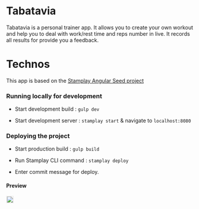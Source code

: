 # Tabatavia
Tabatavia is a personal trainer app. It allows you to create your own workout and help you to deal with work/rest time and reps number in live. It records all results for provide you a feedback.    

# Technos

This app is based on the [Stamplay Angular Seed project](https://github.com/Stamplay/stamplay-angular-seed)

### Running locally for development

- Start development build : `gulp dev`

- Start development server : `stamplay start` & navigate to `localhost:8080`

### Deploying the project

- Start production build : `gulp build`

- Run Stamplay CLI command : `stamplay deploy`

- Enter commit message for deploy.

#### Preview
<img src="https://cloud.githubusercontent.com/assets/7504299/12131415/3dddfb72-b3c7-11e5-97a0-f32766b8dc99.png" style="border:2px solid #eee;"/>
